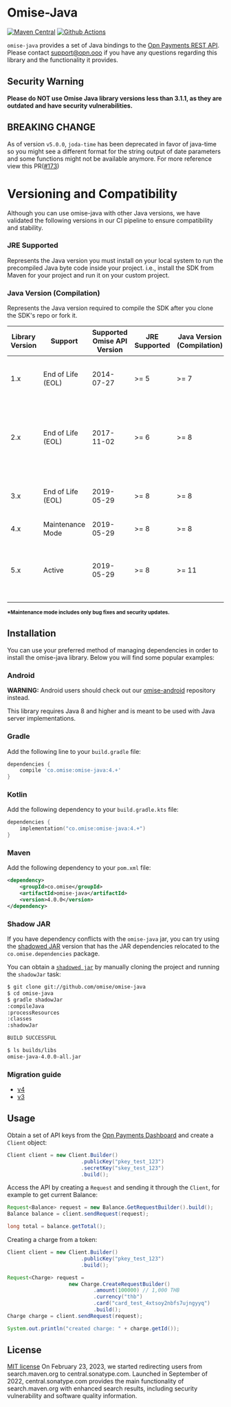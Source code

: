 # Omise-Java

[![Maven Central][5]][6] [![Github Actions][0]][1]

`omise-java` provides a set of Java bindings to the [Opn Payments REST API][2]. Please contact
[support@opn.ooo][3] if you have any questions regarding this
library and the functionality it provides.

## Security Warning

**Please do NOT use Omise Java library versions less than 3.1.1, as they are outdated and have security vulnerabilities.**

## BREAKING CHANGE

As of version `v5.0.0`, `joda-time` has been deprecated in favor of java-time so you might see a different format for the string output of date parameters and some functions might not be available anymore. For more reference view this PR([#173](https://github.com/omise/omise-java/pull/173))

# Versioning and Compatibility

Although you can use omise-java with other Java versions, we have validated the following versions in our CI pipeline to ensure compatibility and stability.

### JRE Supported

Represents the Java version you must install on your local system to run the precompiled Java byte code inside your project. i.e., install the SDK from Maven for your project and run it on your custom project.

### Java Version (Compilation)

Represents the Java version required to compile the SDK after you clone the SDK's repo or fork it.

| Library Version | Support           | Supported Omise API Version | JRE Supported | Java Version (Compilation) | Compilation Tested | Notes                                                                                  |
| --------------- | ----------------- | --------------------------- | ------------- | -------------------------- | ------------------ | -------------------------------------------------------------------------------------- |
| 1.x             | End of Life (EOL) | 2014-07-27                  | >= 5          | >= 7                       | N/A                | Initial release with basic features. No longer maintained.                             |
| 2.x             | End of Life (EOL) | 2017-11-02                  | >= 6          | >= 8                       | N/A                | Ground-up rewrite onto Java7 to be more robust and maintainable. No longer maintained. |
| 3.x             | End of Life (EOL) | 2019-05-29                  | >= 8          | >= 8                       | Java 8             | Used latest API version (`2019-05-29`). No longer maintained.                          |
| 4.x             | Maintenance Mode  | 2019-05-29                  | >= 8          | >= 8                       | Java 8             | v4 migration. Check [guide][10]                                                        |
| 5.x             | Active            | 2019-05-29                  | >= 8          | >= 11                      | Java 21            | Update gradle to 8.7 and JDK to 21 and replace deprecated joda time.                   |

<sup><b>\*Maintenance mode includes only bug fixes and security updates.</b></sup>

## Installation

You can use your preferred method of managing dependencies in order to install the omise-java library. Below you will find some popular examples:

### Android

**WARNING:** Android users should check out our [omise-android][4] repository instead.

This library requires Java 8 and higher and is meant to be used with Java server
implementations.

### Gradle

Add the following line to your `build.gradle` file:

```gradle
dependencies {
    compile 'co.omise:omise-java:4.+'
}
```

### Kotlin

Add the following dependency to your `build.gradle.kts` file:

```kotlin
dependencies {
    implementation("co.omise:omise-java:4.+")
}
```

### Maven

Add the following dependency to your `pom.xml` file:

```xml
<dependency>
    <groupId>co.omise</groupId>
    <artifactId>omise-java</artifactId>
    <version>4.0.0</version>
</dependency>
```

### Shadow JAR

If you have dependency conflicts with the `omise-java` jar, you can try using the
[shadowed JAR][7] version that has the JAR dependencies relocated to the
`co.omise.dependencies` package.

You can obtain a [`shadowed jar`][7] by manually cloning the project and running the
`shadowJar` task:

```sh
$ git clone git://github.com/omise/omise-java
$ cd omise-java
$ gradle shadowJar
:compileJava
:processResources
:classes
:shadowJar

BUILD SUCCESSFUL

$ ls builds/libs
omise-java-4.0.0-all.jar
```

### Migration guide

- [v4](MIGRATING.md#migrating-from-v3-to-v4)
- [v3](MIGRATING.md#migrating-to-v3)

## Usage

Obtain a set of API keys from the [Opn Payments Dashboard][8] and create a `Client` object:

```java
Client client = new Client.Builder()
                        .publicKey("pkey_test_123")
                        .secretKey("skey_test_123")
                        .build();
```

Access the API by creating a `Request` and sending it through the `Client`, for example to get
current Balance:

```java
Request<Balance> request = new Balance.GetRequestBuilder().build();
Balance balance = client.sendRequest(request);

long total = balance.getTotal();
```

Creating a charge from a token:

```java
Client client = new Client.Builder()
                        .publicKey("pkey_test_123")
                        .build();

Request<Charge> request =
                    new Charge.CreateRequestBuilder()
                            .amount(100000) // 1,000 THB
                            .currency("thb")
                            .card("card_test_4xtsoy2nbfs7ujngyyq")
                            .build();
Charge charge = client.sendRequest(request);

System.out.println("created charge: " + charge.getId());
```

## License

[MIT license][9]
On February 23, 2023, we started redirecting users from search.maven.org to central.sonatype.com. Launched in September of 2022, central.sonatype.com provides the main functionality of search.maven.org with enhanced search results, including security vulnerability and software quality information.

[0]: https://github.com/omise/omise-java/workflows/Java%20CI%20with%20Gradle/badge.svg
[1]: https://github.com/omise/omise-java/actions
[2]: https://docs.opn.ooo/
[3]: mailto:support@opn.ooo
[4]: https://github.com/omise/omise-android
[5]: https://img.shields.io/maven-central/v/co.omise/omise-java.svg?style=flat-square
[6]: https://central.sonatype.com/artifact/co.omise/omise-java/4.2.0/versions
[7]: https://github.com/johnrengelman/shadow
[8]: https://dashboard.omise.co/test/api-keys
[9]: https://github.com/johnrengelman/shadow
[10]: https://github.com/omise/omise-java/blob/master/MIGRATING.md#migrating-from-v3-to-v4

